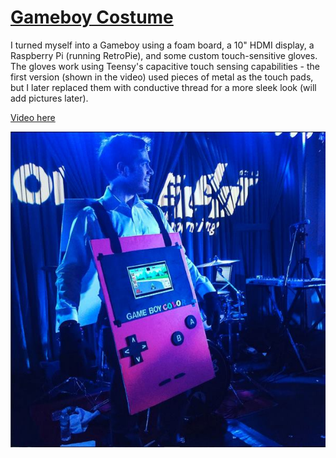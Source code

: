 # [Gameboy Costume](gameboy-costume.md)

I turned myself into a Gameboy using a foam board, a 10" HDMI display, a Raspberry Pi (running RetroPie), and some custom touch-sensitive gloves. The gloves work using Teensy's capacitive touch sensing capabilities - the first version (shown in the video) used pieces of metal as the touch pads, but I later replaced them with conductive thread for a more sleek look (will add pictures later).

[Video here](https://www.youtube.com/watch?v=P55AuMkCZGg)

[![](images/gameboy-costume/1.jpg)](https://www.youtube.com/watch?v=P55AuMkCZGg)
